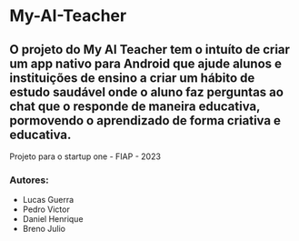# My-AI-Teacher
O projeto do My AI Teacher tem o intuíto de criar um app nativo para Android que ajude alunos e instituições de ensino a criar um hábito de estudo saudável onde o aluno faz perguntas ao chat que o responde de maneira educativa, pormovendo o aprendizado de forma criativa e educativa.
--
Projeto para o startup one - FIAP - 2023
### Autores:
- Lucas Guerra
- Pedro Victor
- Daniel Henrique
- Breno Julio

